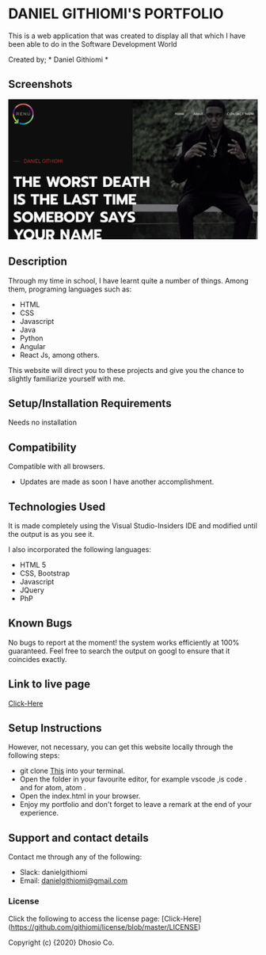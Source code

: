 # DANIEL GITHIOMI'S PORTFOLIO

This is a web application that was created to display all that which I have been able to do in the Software Development World

Created by; * Daniel Githiomi *

## Screenshots

  ![SCREENSHOT](assets/img/gallery/portfolioscreenshot.png)

## Description

Through my time in school, I have learnt quite a number of things. Among them, programing languages such as:
   * HTML
   * CSS
   * Javascript
   * Java
   * Python
   * Angular
   * React Js, among others.
   
This website will direct you to these projects and give you the chance to slightly familiarize yourself with me.    

## Setup/Installation Requirements

Needs no installation

## Compatibility

  Compatible with all browsers.
   * Updates are made as soon I have another accomplishment. 

## Technologies Used
It is made completely using the Visual Studio-Insiders IDE and modified until the output is as you see it.

I also incorporated the following languages:
* HTML 5
* CSS, Bootstrap
* Javascript
* JQuery
* PhP

## Known Bugs
No bugs to report at the moment! the system works efficiently at 100% guaranteed. Feel free to search the output on googl to ensure that it coincides exactly.

## Link to live page
[Click-Here](https://githiomi.github.io/Portfolio/)

## Setup Instructions

However, not necessary, you can get this website locally through the following steps:

* git clone [This](https://github.com/githiomi/Portfolio/) into your terminal.  
* Open the folder in your favourite editor, for example vscode ,is code . and for atom, atom . 
* Open the index.html in your browser.
* Enjoy my portfolio and don't forget to leave a remark at the end of your experience.


## Support and contact details
Contact me through any of the following:
* Slack: danielgithiomi
* Email: danielgithiomi@gmail.com


### License
Click the following to access the license page: [Click-Here] (https://github.com/githiomi/license/blob/master/LICENSE)

Copyright (c) {2020} Dhosio Co.
